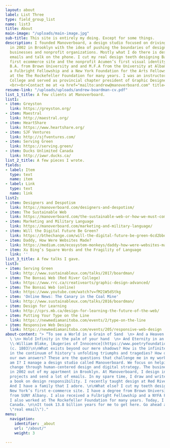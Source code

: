 ```yaml
---
layout: about
label: List Three
type: field_group_list
name: list3
title: About
main-image: "/uploads/main-image.jpg"
sub-title: This site is entirely my doing. Except for some things.
description: I founded Manoverboard, a design studio focused on driving social change,
  in 2002 in Brooklyn with the idea of pushing the boundaries of design for innovative
  businesses and nonprofit organizations. Mostly what I do there is design and send
  emails and talk on the phone. I cut my real design teeth designing Barneys New York’s
  first ecommerce site and the nonprofit Acumen’s first visual identity. I hold a
  B.A. from Brown University and and M.F.A from the University at Albany SUNY. I received
  a Fulbright Fellowship and a New York Foundation for the Arts Fellowship. I worked
  at the The Rockefeller Foundation for many years. I was an instructor at Red River
  College and served as provincial chapter president of Graphic Designers of Canada.
  <br><br>Contact me at <a href="mailto:andrew@manoverboard.com" title="">andrew@manoverboard.com</a>
resume-link: "/uploads/uploads/andrew-boardman-cv.pdf"
list_1_title: A few clients at Manoverboard.
list1:
- item: Greyston
  link: https://greyston.org/
- item: Maestral
  link: http://maestral.org/
- item: HeartShare
  link: https://www.heartshare.org/
- item: SJF Ventures
  link: http://sjfventures.com/
- item: Serving Green
  link: https://serving.green/
- item: Ducks Unlimited Canada
  link: http://iwwr.ducks.ca/
list_2_title: A few pieces I wrote.
fields:
- label: Item
  type: text
  name: item
- label: Link
  type: text
  name: link
list2:
- item: Designers and Despotism
  link: https://manoverboard.com/designers-and-despotism/
- item: The Sustainable Web
  link: https://manoverboard.com/the-sustainable-web-or-how-we-must-communicate/
- item: Marketing and Military Language
  link: https://manoverboard.com/marketing-and-military-language/
- item: Will the Digital Future Be Green?
  link: https://bthechange.com/will-the-digital-future-be-green-6cd2bbd34f4a
- item: Daddy, How Were Websites Made?
  link: https://medium.com/ecosystem-monkeys/daddy-how-were-websites-made-b0b324e35bf7
- item: Xu Bing’s Square Words and the Fragility of Language
  link: ''
list_3_title: A few talks I gave.
list3:
- item: Serving Green
  link: http://www.sustainableux.com/talks/2017/boardman/
- item: The Bonsai Web (Red River College)
  link: https://www.rrc.ca/creativearts/graphic-design-advanced/
- item: The Bonsai Web (online)
  link: https://www.youtube.com/watch?v=fM21W5dStkg
- item: 'Online News: The Canary in the Coal Mine'
  link: http://www.sustainableux.com/talks/2016/boardman/
- item: Design for Learning
  link: http://cprs.mb.ca/design-for-learning-the-future-of-the-web/
- item: Putting Your Type on the Line
  link: https://newmediamanitoba.com/events/2/type-on-the-line
- item: Responsive Web Design
  link: https://newmediamanitoba.com/events/205/responsive-web-design
about-content: "> “To see a World in a Grain of Sand  \n> And a Heaven in a Wild Flower,
  \ \n> Hold Infinity in the palm of your hand  \n> And Eternity in an hour.”  \n>
  \\-William Blake, [Augeries of Innocence](https://www.poetryfoundation.org/poems/43650/auguries-of-innocence)
  (c. 1803)\n\nWhat exists beyond our mere shadows? How is the infinite reflected
  in the continuum of history's unfolding triumphs and tragedies? How do we design
  our own answers? These are the questions that challenge me in my work and my practice.\n\nWho
  am I? I manage a design studio called Manoverboard. We focus on helping drive social
  change through human-centered design and digital strategy. The business started
  in 2002 out of my apartment in Brooklyn. At Manoverboard, I design interfaces, plan
  projects and send a lot of emails. In my spare time, I draw and write. I'm developing
  a book on design responsibility. I recently taught design at Red River College.
  And I have a family that I adore. \n\nWhat else? I cut my teeth designing Barneys
  New York’s first e-commerce site. I have a degree from Brown University and an MFA
  from SUNY Albany. I also received a Fulbright Fellowship and a NYFA Fellowship.
  I also worked at The Rockefeller Foundation for many years. Today, I live in Winnipeg,
  Canada. \n\nIt took 13.8 billion years for me to get here. Go ahead and [email me](mailto:andrew@manoverboard.com
  \"real email\")."
menu:
  navigation:
    identifier: _about
    url: "/about/"
    weight: 3

---
```

